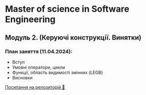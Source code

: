 # Master of science in Software Engineering

## Модуль 2. (Керуючі конструкції. Винятки)

### План заняття (11.04.2024):

- Вступ
- Умовні оператори, цикли
- Функції, область видимості змінних (LEGB)
- Висновки

[Посилання на репозиторій 🍫](https://github.com/OlegAndrus12/GoITPythonCourseV2)
